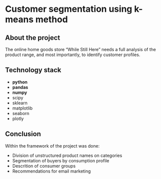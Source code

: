 # Customer segmentation using k-means method #

## About the project ##
The online home goods store “While Still Here” needs a full analysis of the product range, and most importantly, to identify customer profiles.

## Technology stack ##

- **python**
- **pandas**
- **numpy**
- scipy
- sklearn
- matplotlib
- seaborn
- plotly

## Conclusion ##
Within the framework of the project was done:  
- Division of unstructured product names on categories
- Segmentation of buyers by consumption profile
- Descrition of consumer groups
- Recommendations for email marketing
